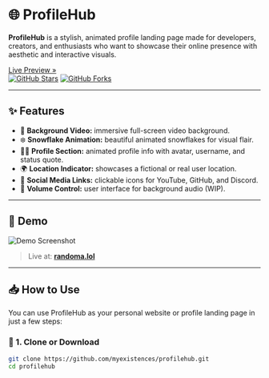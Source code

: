 # 🌐 ProfileHub

**ProfileHub** is a stylish, animated profile landing page made for developers, creators, and enthusiasts who want to showcase their online presence with aesthetic and interactive visuals.

[Live Preview »](https://profilehub-la2b.vercel.app/)  
[![GitHub Stars](https://img.shields.io/github/stars/myexistences/profilehub?style=flat-square)](https://github.com/myexistences/profilehub/stargazers)
[![GitHub Forks](https://img.shields.io/github/forks/myexistences/profilehub?style=flat-square)](https://github.com/myexistences/profilehub/fork)

---

## ✨ Features

- 🎥 **Background Video:** immersive full-screen video background.
- ❄️ **Snowflake Animation:** beautiful animated snowflakes for visual flair.
- 🧑‍💻 **Profile Section:** animated profile info with avatar, username, and status quote.
- 🌍 **Location Indicator:** showcases a fictional or real user location.
- 🔗 **Social Media Links:** clickable icons for YouTube, GitHub, and Discord.
- 🎵 **Volume Control:** user interface for background audio (WIP).

---

## 🚀 Demo

![Demo Screenshot](https://og.guns.lol/api/og?username=randomcheat&t=1745258570100)

> Live at: **[randoma.lol](https://randoma.lol)**

---

## 📥 How to Use

You can use ProfileHub as your personal website or profile landing page in just a few steps:

### 🔧 1. Clone or Download

```bash
git clone https://github.com/myexistences/profilehub.git
cd profilehub
